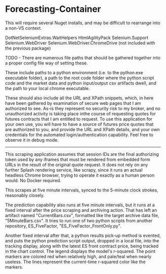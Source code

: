 # Forecasting-Container

This will require several Nuget installs, and may be difficult to rearrange into a non-VS context.

DotNetSeleniumExtras.WaitHelpers
HtmlAgilityPack
Selenium.Support
Selenium.WebDriver
Selenium.WebDriver.ChromeDrive (not included with the previous package)

TODO -
There are numerous file paths that should be gathered together into a proper config file way of setting these.

These include paths to a python environment (i.e. to the python.exe executable folder), a path to the root 
code folder where the python script code and the market data and python input/output csv artifacts dwell, 
and the path to your local chrome executable.

These should also include all the URL and XPath snippets, which, in here have been gathered by examination
of secure web pages that I am authorized to see. As-is they represent no security risk to my broker, and no 
unauthorized activity is taking place inthe course of requesting quotes for futures contracts that I am 
entitled to request. To use this application for your own use, you will have to have a source of futures 
price quotes that are authorized to you, and provide the URL and XPath details, and your own credentials for
the automated login/authentication capability. Feel free to observe it in debug mode.

-------------------------------
This scraping application assumes that session IDs are the final authorizing token used by any iframes 
that must be rendered from embedded form URLs in the result of the original quote request. It does not rely 
on any further Splash rendering service, like scrapy, since it runs an actual headless Chrome browser,
trying to operate it exactly as a human person would. No Docker required.

This scrapes at five minute intervals, synced to the 5-minute clock strokes, reasonably closely.

The prediction capability also runs at five minute intervals, but it runs at a fixed interval after the
price scraping and archiving action. That has left an artifact named "CurrentBars.csv", formatted like the 
target archive data file, "5MinuteBars.csv". It tries to run one of two python scripts from another 
repository, ES_FiveFactor, "ES_FiveFactor_FrontOnly.py".

Another fixed interval after that, a python results pick-up method is evented, and puts the python 
prediction script output, dropped in a local file, into the tracking display, along with the latest ES 
front contract price, being tracked in the chart control. The legend displays the model's r-squared.
The point markers are colored red when relatively high, and pale/teal when nearly useless. The lines
represent the current-time r-squared color like the markers.
